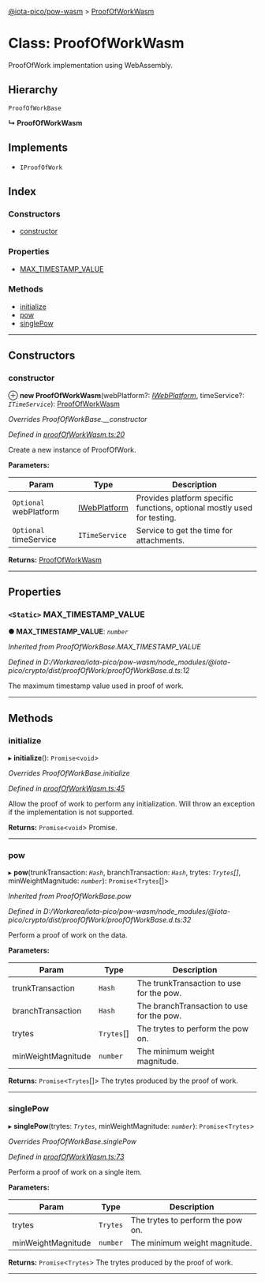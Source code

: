 [@iota-pico/pow-wasm](../README.md) > [ProofOfWorkWasm](../classes/proofofworkwasm.md)

# Class: ProofOfWorkWasm

ProofOfWork implementation using WebAssembly.

## Hierarchy

 `ProofOfWorkBase`

**↳ ProofOfWorkWasm**

## Implements

* `IProofOfWork`

## Index

### Constructors

* [constructor](proofofworkwasm.md#constructor)

### Properties

* [MAX_TIMESTAMP_VALUE](proofofworkwasm.md#max_timestamp_value)

### Methods

* [initialize](proofofworkwasm.md#initialize)
* [pow](proofofworkwasm.md#pow)
* [singlePow](proofofworkwasm.md#singlepow)

---

## Constructors

<a id="constructor"></a>

###  constructor

⊕ **new ProofOfWorkWasm**(webPlatform?: *[IWebPlatform](../interfaces/iwebplatform.md)*, timeService?: *`ITimeService`*): [ProofOfWorkWasm](proofofworkwasm.md)

*Overrides ProofOfWorkBase.__constructor*

*Defined in [proofOfWorkWasm.ts:20](https://github.com/iota-pico/pow-wasm/blob/bc18d29/src/proofOfWorkWasm.ts#L20)*

Create a new instance of ProofOfWork.

**Parameters:**

| Param | Type | Description |
| ------ | ------ | ------ |
| `Optional` webPlatform | [IWebPlatform](../interfaces/iwebplatform.md) |  Provides platform specific functions, optional mostly used for testing. |
| `Optional` timeService | `ITimeService` |  Service to get the time for attachments. |

**Returns:** [ProofOfWorkWasm](proofofworkwasm.md)

___

## Properties

<a id="max_timestamp_value"></a>

### `<Static>` MAX_TIMESTAMP_VALUE

**● MAX_TIMESTAMP_VALUE**: *`number`*

*Inherited from ProofOfWorkBase.MAX_TIMESTAMP_VALUE*

*Defined in D:/Workarea/iota-pico/pow-wasm/node_modules/@iota-pico/crypto/dist/proofOfWork/proofOfWorkBase.d.ts:12*

The maximum timestamp value used in proof of work.

___

## Methods

<a id="initialize"></a>

###  initialize

▸ **initialize**(): `Promise`<`void`>

*Overrides ProofOfWorkBase.initialize*

*Defined in [proofOfWorkWasm.ts:45](https://github.com/iota-pico/pow-wasm/blob/bc18d29/src/proofOfWorkWasm.ts#L45)*

Allow the proof of work to perform any initialization. Will throw an exception if the implementation is not supported.

**Returns:** `Promise`<`void`>
Promise.

___
<a id="pow"></a>

###  pow

▸ **pow**(trunkTransaction: *`Hash`*, branchTransaction: *`Hash`*, trytes: *`Trytes`[]*, minWeightMagnitude: *`number`*): `Promise`<`Trytes`[]>

*Inherited from ProofOfWorkBase.pow*

*Defined in D:/Workarea/iota-pico/pow-wasm/node_modules/@iota-pico/crypto/dist/proofOfWork/proofOfWorkBase.d.ts:32*

Perform a proof of work on the data.

**Parameters:**

| Param | Type | Description |
| ------ | ------ | ------ |
| trunkTransaction | `Hash` |  The trunkTransaction to use for the pow. |
| branchTransaction | `Hash` |  The branchTransaction to use for the pow. |
| trytes | `Trytes`[] |  The trytes to perform the pow on. |
| minWeightMagnitude | `number` |  The minimum weight magnitude. |

**Returns:** `Promise`<`Trytes`[]>
The trytes produced by the proof of work.

___
<a id="singlepow"></a>

###  singlePow

▸ **singlePow**(trytes: *`Trytes`*, minWeightMagnitude: *`number`*): `Promise`<`Trytes`>

*Overrides ProofOfWorkBase.singlePow*

*Defined in [proofOfWorkWasm.ts:73](https://github.com/iota-pico/pow-wasm/blob/bc18d29/src/proofOfWorkWasm.ts#L73)*

Perform a proof of work on a single item.

**Parameters:**

| Param | Type | Description |
| ------ | ------ | ------ |
| trytes | `Trytes` |  The trytes to perform the pow on. |
| minWeightMagnitude | `number` |  The minimum weight magnitude. |

**Returns:** `Promise`<`Trytes`>
The trytes produced by the proof of work.

___

